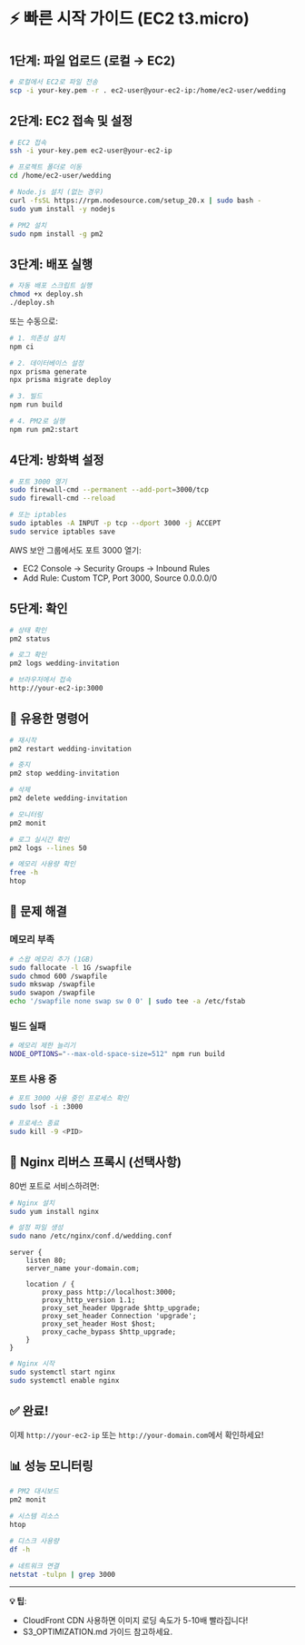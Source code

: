 # ⚡ 빠른 시작 가이드 (EC2 t3.micro)

## 1단계: 파일 업로드 (로컬 → EC2)

```bash
# 로컬에서 EC2로 파일 전송
scp -i your-key.pem -r . ec2-user@your-ec2-ip:/home/ec2-user/wedding
```

## 2단계: EC2 접속 및 설정

```bash
# EC2 접속
ssh -i your-key.pem ec2-user@your-ec2-ip

# 프로젝트 폴더로 이동
cd /home/ec2-user/wedding

# Node.js 설치 (없는 경우)
curl -fsSL https://rpm.nodesource.com/setup_20.x | sudo bash -
sudo yum install -y nodejs

# PM2 설치
sudo npm install -g pm2
```

## 3단계: 배포 실행

```bash
# 자동 배포 스크립트 실행
chmod +x deploy.sh
./deploy.sh
```

또는 수동으로:

```bash
# 1. 의존성 설치
npm ci

# 2. 데이터베이스 설정
npx prisma generate
npx prisma migrate deploy

# 3. 빌드
npm run build

# 4. PM2로 실행
npm run pm2:start
```

## 4단계: 방화벽 설정

```bash
# 포트 3000 열기
sudo firewall-cmd --permanent --add-port=3000/tcp
sudo firewall-cmd --reload

# 또는 iptables
sudo iptables -A INPUT -p tcp --dport 3000 -j ACCEPT
sudo service iptables save
```

AWS 보안 그룹에서도 포트 3000 열기:
- EC2 Console → Security Groups → Inbound Rules
- Add Rule: Custom TCP, Port 3000, Source 0.0.0.0/0

## 5단계: 확인

```bash
# 상태 확인
pm2 status

# 로그 확인
pm2 logs wedding-invitation

# 브라우저에서 접속
http://your-ec2-ip:3000
```

## 🔧 유용한 명령어

```bash
# 재시작
pm2 restart wedding-invitation

# 중지
pm2 stop wedding-invitation

# 삭제
pm2 delete wedding-invitation

# 모니터링
pm2 monit

# 로그 실시간 확인
pm2 logs --lines 50

# 메모리 사용량 확인
free -h
htop
```

## 🚨 문제 해결

### 메모리 부족
```bash
# 스왑 메모리 추가 (1GB)
sudo fallocate -l 1G /swapfile
sudo chmod 600 /swapfile
sudo mkswap /swapfile
sudo swapon /swapfile
echo '/swapfile none swap sw 0 0' | sudo tee -a /etc/fstab
```

### 빌드 실패
```bash
# 메모리 제한 늘리기
NODE_OPTIONS="--max-old-space-size=512" npm run build
```

### 포트 사용 중
```bash
# 포트 3000 사용 중인 프로세스 확인
sudo lsof -i :3000

# 프로세스 종료
sudo kill -9 <PID>
```

## 🎯 Nginx 리버스 프록시 (선택사항)

80번 포트로 서비스하려면:

```bash
# Nginx 설치
sudo yum install nginx

# 설정 파일 생성
sudo nano /etc/nginx/conf.d/wedding.conf
```

```nginx
server {
    listen 80;
    server_name your-domain.com;

    location / {
        proxy_pass http://localhost:3000;
        proxy_http_version 1.1;
        proxy_set_header Upgrade $http_upgrade;
        proxy_set_header Connection 'upgrade';
        proxy_set_header Host $host;
        proxy_cache_bypass $http_upgrade;
    }
}
```

```bash
# Nginx 시작
sudo systemctl start nginx
sudo systemctl enable nginx
```

## ✅ 완료!

이제 `http://your-ec2-ip` 또는 `http://your-domain.com`에서 확인하세요!

## 📊 성능 모니터링

```bash
# PM2 대시보드
pm2 monit

# 시스템 리소스
htop

# 디스크 사용량
df -h

# 네트워크 연결
netstat -tulpn | grep 3000
```

---

**💡 팁**: 
- CloudFront CDN 사용하면 이미지 로딩 속도가 5-10배 빨라집니다!
- S3_OPTIMIZATION.md 가이드 참고하세요.


